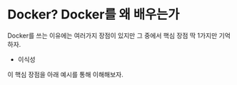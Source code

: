 # Docker? Docker를 왜 배우는가
Docker를 쓰는 이유에는 여러가지 장점이 있지만 그 중에서 핵심 장점 딱 1가지만 기억하자. <br/>

* 이식성

이 핵심 장점을 아래 예시를 통해 이해해보자.

